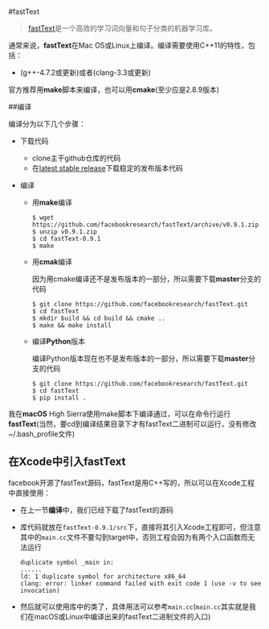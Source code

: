 #fastText

> [fastText](https://github.com/facebookresearch/fastText)是一个高效的学习词向量和句子分类的机器学习库。

通常来说，**fastText**在Mac OS或Linux上编译。编译需要使用C++11的特性，包括：

* (g++-4.7.2或更新)或者(clang-3.3或更新)

官方推荐用**make**脚本来编译，也可以用**cmake**(至少应是2.8.9版本)



##编译

编译分为以下几个步骤：

* 下载代码
  * clone主干github仓库的代码
  * 在[latest stable release](https://github.com/facebookresearch/fastText/releases/latest)下载稳定的发布版本代码

* 编译
  * 用**make**编译

    ```shell
    $ wget https://github.com/facebookresearch/fastText/archive/v0.9.1.zip
    $ unzip v0.9.1.zip
    $ cd fastText-0.9.1
    $ make
    ```

  * 用**cmak**编译

    因为用cmake编译还不是发布版本的一部分，所以需要下载**master**分支的代码

    ```shell
    $ git clone https://github.com/facebookresearch/fastText.git
    $ cd fastText
    $ mkdir build && cd build && cmake ..
    $ make && make install
    ```

  * 编译**Python**版本

    编译Python版本现在也不是发布版本的一部分，所以需要下载**master**分支的代码

    ```shell
    $ git clone https://github.com/facebookresearch/fastText.git
    $ cd fastText
    $ pip install .
    ```

我在**macOS** High Sierra使用make脚本下编译通过，可以在命令行运行**fastText**(当然，要cd到编译结果目录下才有fastText二进制可以运行，没有修改~/.bash_profile文件)



## 在Xcode中引入fastText

facebook开源了fastText源码，fastText是用C++写的，所以可以在Xcode工程中直接使用：

* 在上一节**编译**中，我们已经下载了fastText的源码

* 库代码就放在`fastText-0.9.1/src`下，直接将其引入Xcode工程即可，但注意其中的`main.cc`文件不要勾到target中，否则工程会因为有两个入口函数而无法运行

  ```shell
  duplicate symbol _main in:
  ......
  ld: 1 duplicate symbol for architecture x86_64
  clang: error: linker command failed with exit code 1 (use -v to see invocation)
  ```

* 然后就可以使用库中的类了，具体用法可以参考`main.cc`(`main.cc`其实就是我们在macOS或Linux中编译出来的fastText二进制文件的入口)

